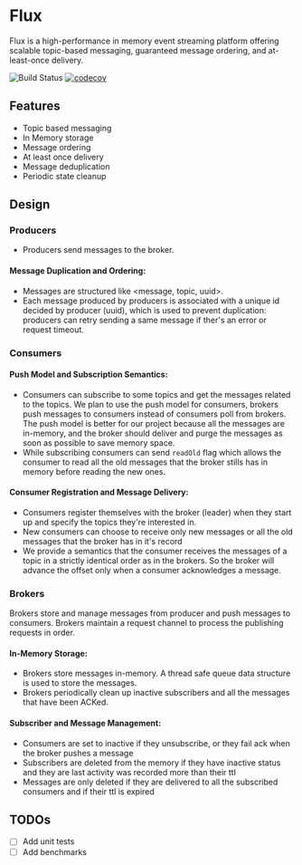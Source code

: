 # Flux
Flux is a high-performance in memory event streaming platform offering scalable topic-based messaging, guaranteed message ordering, and at-least-once delivery.

![Build Status](https://github.com/NamanBalaji/flux/actions/workflows/ci.yml/badge.svg)
[![codecov](https://codecov.io/gh/NamanBalaji/flux/branch/main/graph/badge.svg?token=YOUR_TOKEN)](https://codecov.io/gh/<username>/<repository>)

## Features

- Topic based messaging
- In Memory storage
- Message ordering 
- At least once delivery 
- Message deduplication
- Periodic state cleanup

## Design

### Producers

- Producers send messages to the broker. 

#### Message Duplication and Ordering:

- Messages are structured like <message, topic, uuid>.
- Each message produced by producers is associated with a unique id decided by producer (uuid), which is used to prevent duplication: producers can retry sending a same message if ther's an error or request timeout.

### Consumers

#### Push Model and Subscription Semantics:

- Consumers can subscribe to some topics and get the messages related to the topics. We plan to use the push model for consumers, brokers push messages to consumers instead of consumers poll from brokers. The push model is better for our project because all the messages are in-memory, and the broker should deliver and purge the messages as soon as possible to save memory space.
- While subscribing consumers can send `readOld` flag which allows the consumer to read all the old messages that the broker stills has in memory before reading the new ones.

#### Consumer Registration and Message Delivery:

- Consumers register themselves with the broker (leader) when they start up and specify the topics they're interested in.
- New consumers can choose to receive only new messages or all the old messages that the broker has in it's record 
- We provide a semantics that the consumer receives the messages of a topic in a strictly identical order as in the brokers. So the broker will advance the offset only when a consumer acknowledges a message.

### Brokers

Brokers store and manage messages from producer and push messages to consumers. Brokers maintain a request channel to process the publishing requests in order.

#### In-Memory Storage:

- Brokers store messages in-memory. A thread safe queue data structure is used to store the messages.
- Brokers periodically clean up inactive subscribers and all the messages that have been ACKed.

#### Subscriber and Message Management:

- Consumers are set to inactive if they unsubscribe, or they fail ack when the broker pushes a message
- Subscribers are deleted from the memory if they have inactive status and they are last activity was recorded more than their ttl 
- Messages are only deleted if they are delivered to all the subscribed consumers and if their ttl is expired

## TODOs
- [ ] Add unit tests 
- [ ] Add benchmarks